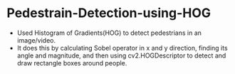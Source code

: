 # Pedestrain-Detection-using-HOG
- Used Histogram of Gradients(HOG) to detect pedestrians in an image/video.
- It does this by calculating Sobel operator in x and y direction, finding its angle and magnitude, and then using cv2.HOGDescriptor to detect and draw rectangle boxes around people.
